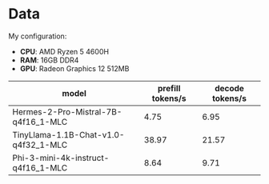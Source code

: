 # Data

My configuration:

-   **CPU**: AMD Ryzen 5 4600H
-   **RAM**: 16GB DDR4
-   **GPU**: Radeon Graphics 12 512MB

| model                                | prefill tokens/s | decode tokens/s |
| ------------------------------------ | ---------------- | --------------- |
| Hermes-2-Pro-Mistral-7B-q4f16_1-MLC  | 4.75             | 6.95            |
| TinyLlama-1.1B-Chat-v1.0-q4f32_1-MLC | 38.97            | 21.57           |
| Phi-3-mini-4k-instruct-q4f16_1-MLC   | 8.64             | 9.71            |
